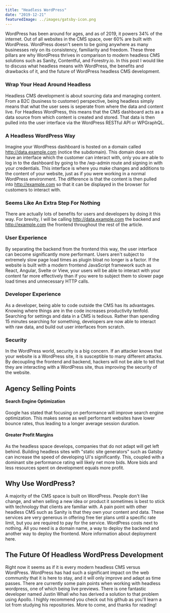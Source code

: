 ```yaml
---
title: "Headless WordPress"
date: "2019-12-21"
featuredImage: ../images/gatsby-icon.png
---
```


WordPress has been around for ages, and as of 2019, it powers 34% of the internet. Out of all websites in the CMS space, over 60% are built with WordPress. WordPress doesn't seem to be going anywhere as many businesses rely on its consistency, familiarity and freedom. These three pillars are why WordPress thrives in comparison to modern headless CMS solutions such as Sanity, Contentful, and Forestry.io. In this post I would like to discuss what headless means with WordPress, the benefits and drawbacks of it, and the future of WordPress headless CMS development.

### Wrap Your Head Around Headless

Headless CMS development is about sourcing data and managing content. From a B2C (business to customer) perspective, being headless simply means that what the user sees is seperate from where the data and content live. For Headless WordPress, this means that the CMS dashboard acts as a data source from which content is created and stored. That data is then pulled into the user interface via the WordPress RESTful API or WPGraphQL.

### A Headless WordPress Way

Imagine your WordPress dashboard is hosted on a domain called http://data.example.com (notice the subdomain). This domain does not have an interface which the customer can interact with, only you are able to log in to the dashboard by going to the /wp-admin route and signing in with your credentials. This interface is where you make changes and additions to the content of your website, just as if you were working in a normal WordPress environment. The difference is that the content is then pulled into http://example.com so that it can be displayed in the browser for customers to interact with.

### Seems Like An Extra Step For Nothing

There are actually lots of benefits for users and developers by doing it this way. For brevity, I will be calling http://data.example.com the backend and http://example.com the frontend throughout the rest of the article.

### User Experience

By separating the backend from the frontend this way, the user interface can become significantly more performant. Users aren't subject to extremely slow page load times as plugin bloat no longer is a factor. If the website is built with a modern frontend JavaScript framework such as React, Angular, Svelte or View, your users will be able to interact with your content far more effectively than if you were to subject them to slower page load times and unnecessary HTTP calls.

### Developer Experience

As a developer, being able to code outside the CMS has its advantages. Knowing where things are in the code increases productivity tenfold. Searching for settings and data in a CMS is tedious. Rather than spending 15 minutes searching for something, developers are now able to interact with raw data, and build out user interfaces from scratch.

### Security

In the WordPress world, security is a big concern. If an attacker knows that your website is a WordPress site, it is susceptible to many different attacks. By decoupling the frontend and backend, hackers will not be able to tell that they are interacting with a WordPress site, thus improving the security of the website.

## Agency Selling Points

#### Search Engine Optimization

Google has stated that focusing on performance will improve search engine optimization. This makes sense as well performant websites have lower bounce rates, thus leading to a longer average session duration.

#### Greater Profit Margins

As the headless space develops, companies that do not adapt will get left behind. Building headless sites with "static site generators" such as Gatsby can increase the speed of developing UI's significantly. This, coupled with a dominant site performance rating will likely net more bids. More bids and less resources spent on development equals more profit.

## Why Use WordPress?

A majority of the CMS space is built on WordPress. People don't like change, and when selling a new idea or product it sometimes is best to stick with technology that clients are familiar with. A pain point with other headless CMS such as Sanity is that they own your content and data. These services are very generous in offering free tier plans until a specific rate limit, but you are required to pay for the service. WordPress costs next to nothing. All you need is a domain name, a way to deploy the backend and another way to deploy the frontend. More information about deployment here.

## The Future Of Headless WordPress Development

Right now it seems as if it is every modern headless CMS versus WordPress. WordPress has had such a significant impact on the web community that it is here to stay, and it will only improve and adapt as time passes. There are currently some pain points when working with headless wordpress, one of which being live previews. There is one fantastic developer named Justin Whall who has derived a solution to that problem using Apollo. I highly recommend you check out his github as you'll learn a lot from studying his repositories. More to come, and thanks for reading!

